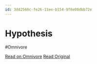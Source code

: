 ```yaml
---
id: 3dd2560c-fe26-11ee-b154-9f8e00dbb72e
---
```


# Hypothesis
#Omnivore

[Read on Omnivore](https://omnivore.app/me/hypothesis-18ef574ff9d)
[Read Original](https://hypothes.is/a/6k3sqP4WEe64-APO1eHOhA)

